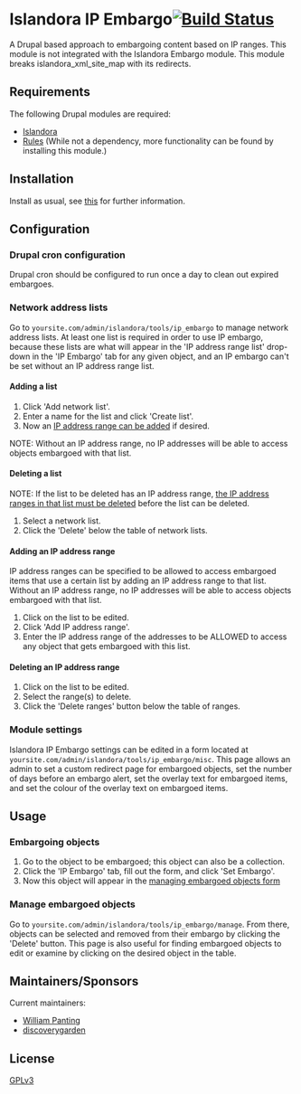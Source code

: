# Islandora IP Embargo[![Build Status](https://travis-ci.org/Islandora/islandora_ip_embargo.png?branch=7.x)](https://travis-ci.org/Islandora/islandora_ip_embargo)

A Drupal based approach to embargoing content based on IP ranges.
This module is not integrated with the Islandora Embargo module.
This module breaks islandora_xml_site_map with its redirects. 

## Requirements

The following Drupal modules are required:

* [Islandora](https://github.com/islandora/islandora)
* [Rules](https://drupal.org/project/rules) (While not a dependency, more functionality can be found by installing this module.)

## Installation

Install as usual, see [this](https://drupal.org/documentation/install/modules-themes/modules-7) for further information.

## Configuration

### Drupal cron configuration

Drupal cron should be configured to run once a day to clean out expired embargoes.

### Network address lists

Go to `yoursite.com/admin/islandora/tools/ip_embargo` to manage network address lists. At least one list is required in order to use IP embargo, because these lists are what will appear in the 'IP address range list' drop-down in the 'IP Embargo' tab for any given object, and an IP embargo can't be set without an IP address range list.

#### Adding a list

1. Click 'Add network list'.
2. Enter a name for the list and click 'Create list'.
3. Now an [IP address range can be added](#adding-an-ip-address-range) if desired.

NOTE: Without an IP address range, no IP addresses will be able to access objects embargoed with that list.

#### Deleting a list

NOTE: If the list to be deleted has an IP address range, [the IP address ranges in that list must be deleted](#deleting-an-ip-address-range) before the list can be deleted.

1. Select a network list.
2. Click the 'Delete' below the table of network lists.

#### Adding an IP address range

IP address ranges can be specified to be allowed to access embargoed items that use a certain list by adding an IP address range to that list. Without an IP address range, no IP addresses will be able to access objects embargoed with that list.

1. Click on the list to be edited.
2. Click 'Add IP address range'.
3. Enter the IP address range of the addresses to be ALLOWED to access any object that gets embargoed with this list.

#### Deleting an IP address range

1. Click on the list to be edited.
2. Select the range(s) to delete.
3. Click the 'Delete ranges' button below the table of ranges.

### Module settings

Islandora IP Embargo settings can be edited in a form located at `yoursite.com/admin/islandora/tools/ip_embargo/misc`. This page allows an admin to set a custom redirect page for embargoed objects, set the number of days before an embargo alert, set the overlay text for embargoed items, and set the colour of the overlay text on embargoed items.

## Usage

### Embargoing objects

1. Go to the object to be embargoed; this object can also be a collection.
2. Click the 'IP Embargo' tab, fill out the form, and click 'Set Embargo'.
3. Now this object will appear in the [managing embargoed objects form](#manage-embargoed-objects)

### Manage embargoed objects

Go to `yoursite.com/admin/islandora/tools/ip_embargo/manage`. From there, objects can be selected and removed from their embargo by clicking the 'Delete' button. This page is also useful for finding embargoed objects to edit or examine by clicking on the desired object in the table.

## Maintainers/Sponsors

Current maintainers:

* [William Panting](https://github.com/willtp87)
* [discoverygarden](https://github.com/discoverygarden)

## License

[GPLv3](http://www.gnu.org/licenses/gpl-3.0.txt)
